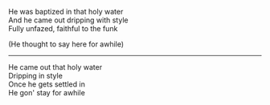 He was baptized in that holy water\
And he came out dripping with style\
Fully unfazed, faithful to the funk

(He thought to say here for awhile)

-----

He came out that holy water\
Dripping in style\
Once he gets settled in\
He gon' stay for awhile